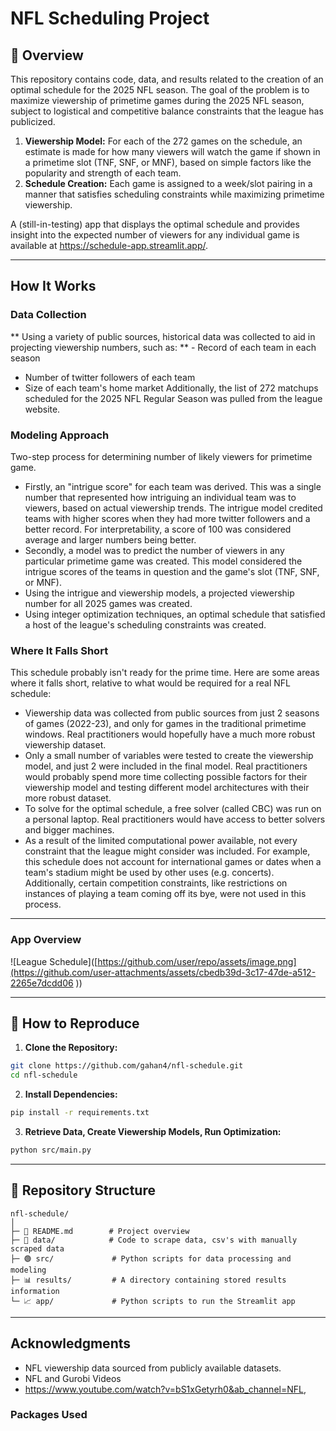# NFL Scheduling Project

## 📖 Overview
This repository contains code, data, and results related to the creation of an optimal schedule for the 2025 NFL season. The goal of the problem is to maximize viewership of primetime games during the 2025 NFL season, subject to logistical and competitive balance constraints that the league has publicized.

1. **Viewership Model:** For each of the 272 games on the schedule, an estimate is made for how many viewers will watch the game if shown in a primetime slot (TNF, SNF, or MNF), based on simple factors like the popularity and strength of each team.
2. **Schedule Creation:** Each game is assigned to a week/slot pairing in a manner that satisfies scheduling constraints while maximizing primetime viewership.

A (still-in-testing) app that displays the optimal schedule and provides insight into the expected number of viewers for any individual game is available at https://schedule-app.streamlit.app/.

---

## How It Works
### **Data Collection**
** Using a variety of public sources, historical data was collected to aid in projecting viewership numbers, such as:
** - Record of each team in each season
- Number of twitter followers of each team
- Size of each team's home market
Additionally, the list of 272 matchups scheduled for the 2025 NFL Regular Season was pulled from the league website.

### **Modeling Approach**
Two-step process for determining number of likely viewers for primetime game. 
- Firstly, an "intrigue score" for each team was derived. This was a single number that represented how intriguing an individual team was to viewers, based on actual viewership trends. The intrigue model credited teams with higher scores when they had more twitter followers and a better record. For interpretability, a score of 100 was considered average and larger numbers being better.
- Secondly, a model was to predict the number of viewers in any particular primetime game was created. This model considered the intrigue scores of the teams in question and the game's slot (TNF, SNF, or MNF). 
- Using the intrigue and viewership models, a projected viewership number for all 2025 games was created.
- Using integer optimization techniques, an optimal schedule that satisfied a host of the league's scheduling constraints was created.

### Where It Falls Short
This schedule probably isn't ready for the prime time. Here are some areas where it falls short, relative to what would be required for a real NFL schedule:
- Viewership data was collected from public sources from just 2 seasons of games (2022-23), and only for games in the traditional primetime windows. Real practitioners would hopefully have a much more robust viewership dataset. 
- Only a small number of variables were tested to create the viewership model, and just 2 were included in the final model. Real practitioners would probably spend more time collecting possible factors for their viewership model and testing different model architectures with their more robust dataset.
- To solve for the optimal schedule, a free solver (called CBC) was run on a personal laptop. Real practitioners would have access to better solvers and bigger machines.
- As a result of the limited computational power available, not every constraint that the league might consider was included. For example, this schedule does not account for international games or dates when a team's stadium might be used by other uses (e.g. concerts). Additionally, certain competition constraints, like restrictions on instances of playing a team coming off its bye, were not used in this process.

---
### App Overview

![League Schedule]([https://github.com/user/repo/assets/image.png](https://github.com/user-attachments/assets/cbedb39d-3c17-47de-a512-2265e7dcdd06
))

---


## 🚀 How to Reproduce
1. **Clone the Repository:**
```bash
git clone https://github.com/gahan4/nfl-schedule.git
cd nfl-schedule
```

2. **Install Dependencies:**
```bash
pip install -r requirements.txt
```

3. **Retrieve Data, Create Viewership Models, Run Optimization:**
```bash
python src/main.py
```

---

## 📝 Repository Structure
```
nfl-schedule/
│
├─ 📄 README.md        # Project overview
├─ 📄 data/            # Code to scrape data, csv's with manually scraped data
├─ 🟢 src/             # Python scripts for data processing and modeling
├─ 📊 results/         # A directory containing stored results information
└─ 📈 app/             # Python scripts to run the Streamlit app
```

---

## Acknowledgments
- NFL viewership data sourced from publicly available datasets.
- NFL and Gurobi Videos
- https://www.youtube.com/watch?v=bS1xGetyrh0&ab_channel=NFL, 

### **Packages Used**
